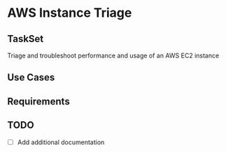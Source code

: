 # AWS Instance Triage

## TaskSet 
Triage and troubleshoot performance and usage of an AWS EC2 instance

## Use Cases

## Requirements

## TODO
- [ ] Add additional documentation